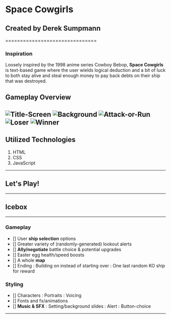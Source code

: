 # Space Cowgirls
## Created by Derek Sumpmann
===============================
### Inspiration
Loosely inspired by the 1998 anime series Cowboy Bebop, **Space Cowgirls** is text-based game where the user wields logical deduction and a bit of luck to both stay alive and steal enough money to pay back debts on their ship that was destroyed.  


## Gameplay Overview
![Title-Screen](title.png)
![Background](story.png)
![Attack-or-Run](battlechoice.png)
![Loser](gamelose.png)
![Winner](gamewin.png)
---

## Utilized Technologies
1. HTML
2. CSS
3. JavaScript
---

## Let's Play!

---

## Icebox

---

### Gameplay
- [] User **ship selection** options
- [] Greater variety of (randomly-generated) lookout alerts 
- [] **Ally/negotiate** battle choice & potential upgrades
- [] Easter egg health/speed boosts
- [] A whole **map**
- [] Ending
: Building on instead of starting over
: One last random KO ship for reward 

### Styling

- [] Characters
: Portraits
: Voicing
- [] Fonts and fx/animations
- [] **Music & SFX**
: Setting/background slides
: Alert
: Button-choice
---

